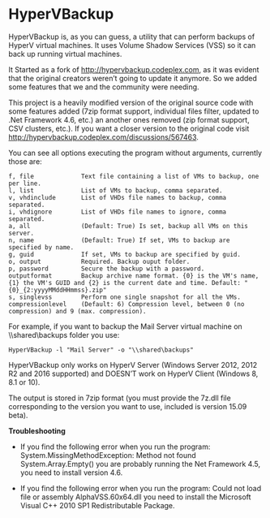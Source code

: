 # HyperVBackup

HyperVBackup is, as you can guess, a utility that can perform backups of HyperV virtual machines. It uses Volume Shadow Services (VSS) so it can back up running virtual machines. 

It Started as a fork of http://hypervbackup.codeplex.com, as it was evident that the original creators weren’t going to update it anymore. So we added some features that we and the community were needing.

This project is a heavily modified version of the original source code with some features added (7zip format support, individual files filter, updated to .Net Framework 4.6, etc.) an another ones removed (zip format support, CSV clusters, etc.). If you want a closer version to the original code visit http://hypervbackup.codeplex.com/discussions/567463. 

You can see all options executing the program without arguments, currently those are:

```
f, file             Text file containing a list of VMs to backup, one per line.
l, list             List of VMs to backup, comma separated.
v, vhdinclude       List of VHDs file names to backup, comma separated.
i, vhdignore        List of VHDs file names to ignore, comma separated.
a, all              (Default: True) Is set, backup all VMs on this server.
n, name             (Default: True) If set, VMs to backup are specified by name.
g, guid             If set, VMs to backup are specified by guid.
o, output           Required. Backup ouput folder.
p, password         Secure the backup with a password.
outputformat        Backup archive name format. {0} is the VM's name, {1} the VM's GUID and {2} is the current date and time. Default: "{0}_{2:yyyyMMddHHmmss}.zip"
s, singlevss        Perform one single snapshot for all the VMs.
compressionlevel    (Default: 6) Compression level, between 0 (no compression) and 9 (max. compression).
```

For example, if you want to backup the Mail Server virtual machine on \\\shared\backups folder you use:

```HyperVBackup -l "Mail Server" -o "\\shared\backups"```

HyperVBackup only works on HyperV Server (Windows Server 2012, 2012 R2 and 2016 supported) and DOESN’T work on HyperV Client (Windows 8, 8.1 or 10).

The output is stored in 7zip format (you must provide the 7z.dll file corresponding to the version you want to use, included is version 15.09 beta).

**Troubleshooting**

* If you find the following error when you run the program: System.MissingMethodException: Method not found System.Array.Empty() you are probably running the Net Framework 4.5, you need to install version 4.6.

* If you find the following error when you run the program: Could not load file or assembly AlphaVSS.60x64.dll you need to install the Microsoft Visual C++ 2010 SP1 Redistributable Package.
